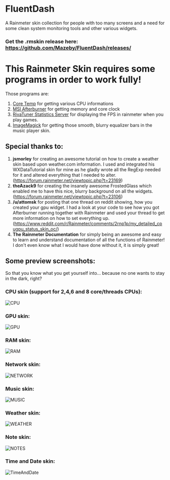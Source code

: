 # FluentDash
A Rainmeter skin collection for people with too many screens and a need for some clean system monitoring tools and other various widgets.

### Get the .rmskin release here: https://github.com/Mazeby/FluentDash/releases/

# This Rainmeter Skin requires some programs in order to work fully!
Those programs are:
1. [Core Temp](https://www.alcpu.com/CoreTemp/Core-Temp-setup.exe) for getting various CPU informations
2. [MSI Afterburner](http://www.guru3d.com/files-get/msi-afterburner-beta-download,33.html) for getting memory and core clock
3. [RivaTuner Statistics Server](http://www.guru3d.com/files-get/rtss-rivatuner-statistics-server-download,14.html) for displaying the FPS in rainmeter when you play games.
4. [ImageMagick](https://www.imagemagick.org/download/binaries/ImageMagick-7.0.8-5-Q16-x64-dll.exe) for getting those smooth, blurry equalizer bars in the music player skin.

## Special thanks to:
1. **jsmorley** for creating an awesome tutorial on how to create a weather skin based upon weather.com information. I used and integrated his WXDataTutorial skin for mine as he gladly wrote all the RegExp needed for it and altered everything that I needed to alter. (https://forum.rainmeter.net/viewtopic.php?t=23169)
2. **theAzack9** for creating the insanely awesome FrostedGlass which enabled me to have this nice, blurry background on all the widgets. (https://forum.rainmeter.net/viewtopic.php?t=23106)
3. **/u/attomsk** for posting that one thread on reddit showing, how you created your gpu widget. I had a look at your code to see how you got Afterburner running together with Rainmeter and used your thread to get more information on how to set everything up. (https://www.reddit.com/r/Rainmeter/comments/2rnp1p/my_detailed_cpugpu_status_skin_oc/)
4. **The Rainmeter Documentation** for simply being an awesome and easy to learn and understand documentation of all the functions of Rainmeter! I don't even know what I would have done without it, it is simply great!

## Some preview screenshots:
So that you know what you get yourself into... because no one wants to stay in the dark, right?

### CPU skin (support for 2,4,6 and 8 core/threads CPUs):
![CPU](https://raw.githubusercontent.com/Mazeby/FluentDash/master/Example%20Images/cpu.PNG "CPU widget")

### GPU skin:
![GPU](https://raw.githubusercontent.com/Mazeby/FluentDash/master/Example%20Images/gpu.PNG "GPU widget")

### RAM skin:
![RAM](https://raw.githubusercontent.com/Mazeby/FluentDash/master/Example%20Images/RAM.PNG "RAM widget")

### Network skin:
![NETWORK](https://raw.githubusercontent.com/Mazeby/FluentDash/master/Example%20Images/network.PNG)

### Music skin:
![MUSIC](https://raw.githubusercontent.com/Mazeby/FluentDash/master/Example%20Images/music.PNG)

### Weather skin:
![WEATHER](https://raw.githubusercontent.com/Mazeby/FluentDash/master/Example%20Images/weather.PNG "Weather widget")

### Note skin:
![NOTES](https://raw.githubusercontent.com/Mazeby/FluentDash/master/Example%20Images/notes.PNG "Note widget")

### Time and Date skin:
![TimeAndDate](https://raw.githubusercontent.com/Mazeby/FluentDash/master/Example%20Images/time.PNG "Time and Date widget")
